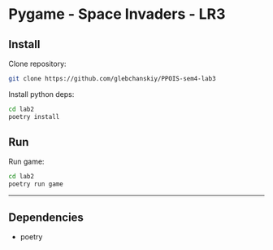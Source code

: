# Pygame - Space Invaders - LR3

## Install

Clone repository:

```sh
git clone https://github.com/glebchanskiy/PPOIS-sem4-lab3
```

Install python deps:

```sh
cd lab2
poetry install
```

## Run

Run game:

```sh
cd lab2
poetry run game
```

---

## Dependencies

- poetry
